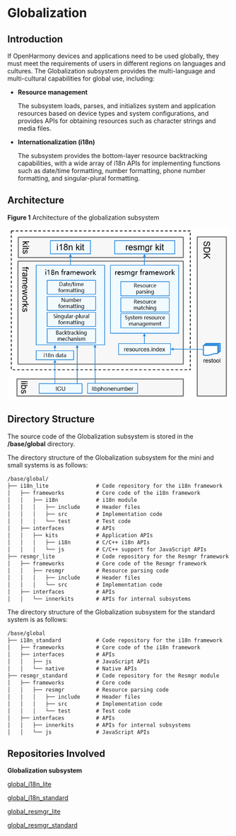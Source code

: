 # Globalization<a name="EN-US_TOPIC_0000001115837954"></a>

## Introduction<a name="section11660541593"></a>

If OpenHarmony devices and applications need to be used globally, they must meet the requirements of users in different regions on languages and cultures. The Globalization subsystem provides the multi-language and multi-cultural capabilities for global use, including:

-   **Resource management**

    The subsystem loads, parses, and initializes system and application resources based on device types and system configurations, and provides APIs for obtaining resources such as character strings and media files.

-   **Internationalization \(i18n\)**

    The subsystem provides the bottom-layer resource backtracking capabilities, with a wide array of i18n APIs for implementing functions such as date/time formatting, number formatting, phone number formatting, and singular-plural formatting.


## Architecture<a name="section1558604311012"></a>

**Figure  1**  Architecture of the globalization subsystem<a name="fig1687592425010"></a>


![](figures/architecture-of-the-globalization-subsystem.png "architecture-of-the-globalization-subsystem")

## Directory Structure<a name="section161941989596"></a>

The source code of the Globalization subsystem is stored in the  **/base/global**  directory.

The directory structure of the Globalization subsystem for the mini and small systems is as follows:

```
/base/global/
├── i18n_lite               # Code repository for the i18n framework
│   ├── frameworks          # Core code of the i18n framework
│   │   ├── i18n            # i18n module
│   │   │   ├── include     # Header files
│   │   │   ├── src         # Implementation code
│   │   │   └── test        # Test code
│   ├── interfaces          # APIs
│   │   ├── kits            # Application APIs
│   │   │   ├── i18n        # C/C++ i18n APIs
│   │   │   └── js          # C/C++ support for JavaScript APIs
├── resmgr_lite             # Code repository for the Resmgr framework
│   ├── frameworks          # Core code of the Resmgr framework
│   │   ├── resmgr          # Resource parsing code
│   │   │   ├── include     # Header files
│   │   │   └── src         # Implementation code
│   ├── interfaces          # APIs
│   │   └── innerkits       # APIs for internal subsystems
```

The directory structure of the Globalization subsystem for the standard system is as follows:

```
/base/global
├── i18n_standard           # Code repository for the i18n framework
│   ├── frameworks          # Core code of the i18n framework
│   ├── interfaces          # APIs
│   │   ├── js              # JavaScript APIs
│   │   └── native          # Native APIs
├── resmgr_standard         # Code repository for the Resmgr module
│   ├── frameworks          # Core code
│   │   ├── resmgr          # Resource parsing code
│   │   │   ├── include     # Header files
│   │   │   ├── src         # Implementation code
│   │   │   └── test        # Test code
│   ├── interfaces          # APIs
│   │   ├── innerkits       # APIs for internal subsystems
│   │   └── js              # JavaScript APIs
```

## Repositories Involved<a name="section1371113476307"></a>

**Globalization subsystem**

[global\_i18n\_lite](https://gitee.com/openharmony/global_i18n_lite)

[global\_i18n\_standard](https://gitee.com/openharmony/global_i18n_standard)

[global\_resmgr\_lite](https://gitee.com/openharmony/global_resmgr_lite)

[global\_resmgr\_standard](https://gitee.com/openharmony/global_resmgr_standard)

